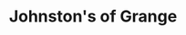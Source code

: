 ---
title: "Johnston's of Grange"
url: /grange-over-sands/johnstons-of-grange-main-street/
shop: gift
---
